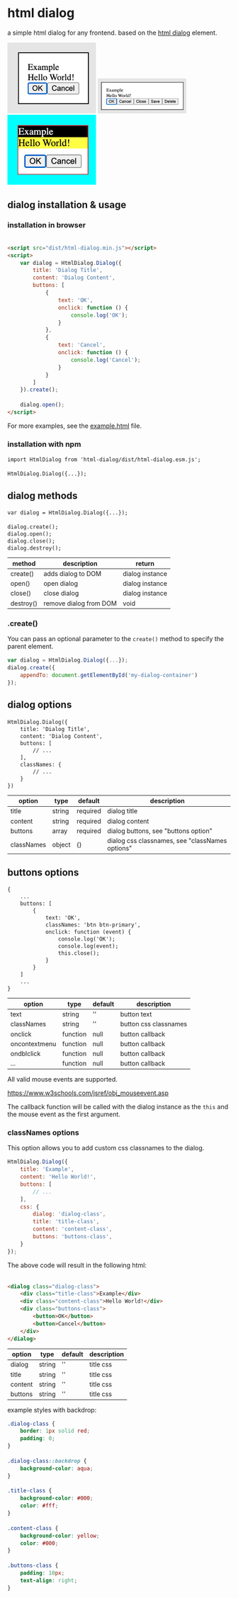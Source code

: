 # html dialog

a simple html dialog for any frontend.
based on the [html dialog](https://developer.mozilla.org/en-US/docs/Web/HTML/Element/dialog) element.

<img alt="img1.png" src="img1.png" width="200"/>
<img alt="img2.png" src="img2.png" width="200"/>
<img alt="img3.png" src="img3.png" width="200"/>

## dialog installation & usage

### installation in browser

```html

<script src="dist/html-dialog.min.js"></script>
<script>
    var dialog = HtmlDialog.Dialog({
        title: 'Dialog Title',
        content: 'Dialog Content',
        buttons: [
            {
                text: 'OK',
                onclick: function () {
                    console.log('OK');
                }
            },
            {
                text: 'Cancel',
                onclick: function () {
                    console.log('Cancel');
                }
            }
        ]
    }).create();

    dialog.open();
</script>
```

For more examples, see the [example.html](example.html) file.

### installation with npm

```
import HtmlDialog from 'html-dialog/dist/html-dialog.esm.js';

HtmlDialog.Dialog({...});
```

## dialog methods

```
var dialog = HtmlDialog.Dialog({...});

dialog.create();
dialog.open();
dialog.close();
dialog.destroy();
```

| method    | description            | return          |
|-----------|------------------------|-----------------|
| create()  | adds dialog to DOM     | dialog instance |
| open()    | open dialog            | dialog instance |
| close()   | close dialog           | dialog instance |
| destroy() | remove dialog from DOM | void            |

### .create()

You can pass an optional parameter to the `create()` method to specify the parent element.

```javascript
var dialog = HtmlDialog.Dialog({...});
dialog.create({
    appendTo: document.getElementById('my-dialog-container')
});
```

## dialog options

```
HtmlDialog.Dialog({
    title: 'Dialog Title',
    content: 'Dialog Content',
    buttons: [
        // ...
    ],
    classNames: {
        // ...
    }
})
```

| option     | type   | default  | description                                     |
|------------|--------|----------|-------------------------------------------------|
| title      | string | required | dialog title                                    |
| content    | string | required | dialog content                                  |
| buttons    | array  | required | dialog buttons, see "buttons option"            |
| classNames | object | {}       | dialog css classnames, see "classNames options" |

## buttons options

```
{
    ...
    buttons: [
        {
            text: 'OK',
            classNames: 'btn btn-primary',
            onclick: function (event) {
                console.log('OK');
                console.log(event);
                this.close();
            }
        }
    ]
    ...
}
```

| option        | type     | default | description           |
|---------------|----------|---------|-----------------------|
| text          | string   | ''      | button text           |
| classNames    | string   | ''      | button css classnames |
| onclick       | function | null    | button callback       |
| oncontextmenu | function | null    | button callback       |
| ondblclick    | function | null    | button callback       |
| ...           | function | null    | button callback       |

All valid mouse events are supported.

https://www.w3schools.com/jsref/obj_mouseevent.asp

The callback function will be called with the dialog instance as the `this` and the mouse event as the first argument.

### classNames options

This option allows you to add custom css classnames to the dialog.

```javascript
HtmlDialog.Dialog({
    title: 'Example',
    content: 'Hello World!',
    buttons: [
        // ...
    ],
    css: {
        dialog: 'dialog-class',
        title: 'title-class',
        content: 'content-class',
        buttons: 'buttons-class',
    }
});
```

The above code will result in the following html:

```html

<dialog class="dialog-class">
    <div class="title-class">Example</div>
    <div class="content-class">Hello World!</div>
    <div class="buttons-class">
        <button>OK</button>
        <button>Cancel</button>
    </div>
</dialog>
```

| option  | type   | default | description |
|---------|--------|---------|-------------|
| dialog  | string | ''      | title css   |
| title   | string | ''      | title css   |
| content | string | ''      | title css   |
| buttons | string | ''      | title css   |

example styles with backdrop:

```css
.dialog-class {
    border: 1px solid red;
    padding: 0;
}

.dialog-class::backdrop {
    background-color: aqua;
}

.title-class {
    background-color: #000;
    color: #fff;
}

.content-class {
    background-color: yellow;
    color: #000;
}

.buttons-class {
    padding: 10px;
    text-align: right;
}
```
